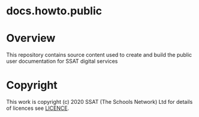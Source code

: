 # docs.howto.public

# Overview

This repository contains source content used to create and build the public user documentation for SSAT digital services

# Copyright

This work is copyright (c) 2020 SSAT (The Schools Network) Ltd for details of licences see [LICENCE](LICENCE.md).

